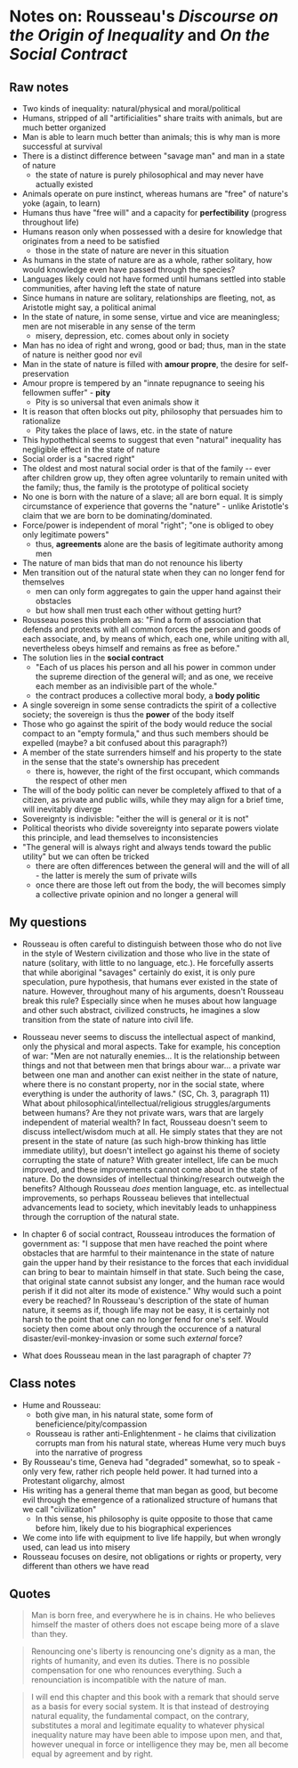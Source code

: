 Notes on: Rousseau's *Discourse on the Origin of Inequality* and *On the Social Contract*
========================================

## Raw notes ##

* Two kinds of inequality: natural/physical and moral/political
* Humans, stripped of all "artificialities" share traits with animals, but are much better organized
* Man is able to learn much better than animals; this is why man is more successful at survival
* There is a distinct difference between "savage man" and man in a state of nature
    * the state of nature is purely philosophical and may never have actually existed
* Animals operate on pure instinct, whereas humans are "free" of nature's yoke (again, to learn)
* Humans thus have "free will" and a capacity for **perfectibility** (progress throughout life)
* Humans reason only when possessed with a desire for knowledge that originates from a need to be satisfied
    * those in the state of nature are never in this situation
* As humans in the state of nature are as a whole, rather solitary, how would knowledge even have passed through the species?
* Languages likely could not have formed until humans settled into stable communities, after having left the state of nature
* Since humans in nature are solitary, relationships are fleeting, not, as Aristotle might say, a political animal
* In the state of nature, in some sense, virtue and vice are meaningless; men are not miserable in any sense of the term
    * misery, depression, etc. comes about only in society
* Man has no idea of right and wrong, good or bad; thus, man in the state of nature is neither good nor evil
* Man in the state of nature is filled with **amour propre**, the desire for self-preservation
* Amour propre is tempered by an "innate repugnance to seeing his fellowmen suffer" - **pity**
    * Pity is so universal that even animals show it
* It is reason that often blocks out pity, philosophy that persuades him to rationalize
    * Pity takes the place of laws, etc. in the state of nature
* This hypothethical seems to suggest that even "natural" inequality has negligible effect in the state of nature
* Social order is a "sacred right"
* The oldest and most natural social order is that of the family -- ever after children grow up, they often agree
    voluntarily to remain united with the family; thus, the family is the prototype of political society
* No one is born with the nature of a slave; all are born equal. It is simply circumstance of experience that governs
    the "nature" - unlike Aristotle's claim that we are born to be dominating/dominated.
* Force/power is independent of moral "right"; "one is obliged to obey only legitimate powers"
    * thus, **agreements** alone are the basis of legitimate authority among men
* The nature of man bids that man do not renounce his liberty
* Men transition out of the natural state when they can no longer fend for themselves
    * men can only form aggregates to gain the upper hand against their obstacles
    * but how shall men trust each other without getting hurt?
* Rousseau poses this problem as: "Find a form of association that defends and protexts with all common forces the person and goods of each associate,
    and, by means of which, each one, while uniting with all, nevertheless obeys himself and remains as free as before."
* The solution lies in the **social contract**
    * "Each of us places his person and all his power in common under the supreme direction of the general will;
        and as one, we receive each member as an indivisible part of the whole."
    * the contract produces a collective moral body, a **body politic**
* A single sovereign in some sense contradicts the spirit of a collective society; the sovereign is thus the **power** of the body itself
* Those who go against the spirit of the body would reduce the social compact to an "empty formula," and thus such members should
    be expelled (maybe? a bit confused about this paragraph?)
* A member of the state surrenders himself and his property to the state in the sense that the state's ownership has precedent
    * there is, however, the right of the first occupant, which commands the respect of other men
* The will of the body politic can never be completely affixed to that of a citizen, as private and public wills, while they may align
    for a brief time, will inevitably diverge
* Sovereignty is indivisble: "either the will is general or it is not"
* Political theorists who divide sovereignty into separate powers violate this principle, and lead themselves to inconsistencies
* "The general will is always right and always tends toward the public utility" but we can often be tricked
    * there are often differences between the general will and the will of all - the latter is merely the sum of private wills
    * once there are those left out from the body, the will becomes simply a collective private opinion and no longer a general will

## My questions ##

* Rousseau is often careful to distinguish between those who do not live in the style of Western civilization and those
    who live in the state of nature (solitary, with little to no language, etc.). He forcefully asserts that while aboriginal "savages"
    certainly do exist, it is only pure speculation, pure hypothesis, that humans ever existed in the state of nature. However, throughout 
    many of his arguments, doesn't Rousseau break this rule? Especially since when he muses about how language and other such abstract, civilized
    constructs, he imagines a slow transition from the state of nature into civil life.

* Rousseau never seems to discuss the intellectual aspect of mankind, only the physical and moral aspects. Take for example, his conception of war:
    "Men are not naturally enemies... It is the relationship between things and not that between men that brings abour war... a private war between one man
    and another can exist neither in the state of nature, where there is no constant property, nor in the social state, where everything is under the
    authority of laws." (SC, Ch. 3, paragraph 11) What about philosophical/intellectual/religious  struggles/arguments between humans? Are they not 
    private wars, wars that are largely independent of material wealth? In fact, Rousseau doesn't seem to discuss intellect/wisdom much at all.
    He simply states that they are not present in the state of nature (as such high-brow thinking has little immediate utility), but doesn't intellect
    go against his theme of society corrupting the state of nature? With greater intellect, life can be much improved, and these improvements
    cannot come about in the state of nature. Do the downsides of intellectual thinking/research outweigh the benefits? Although Rousseau
    *does* mention language, etc. as intellectual improvements, so perhaps Rousseau believes that intellectual advancements lead to society,
    which inevitably leads to unhappiness through the corruption of the natural state.

* In chapter 6 of social contract, Rousseau introduces the formation of government as: "I suppose that men have reached the point where obstacles
    that are harmful to their maintenance in the state of nature gain the upper hand by their resistance to the forces that each invididual
    can bring to bear to maintain himself in that state. Such being the case, that original state cannot subsist any longer, and the human race
    would perish if it did not alter its mode of existence." Why would such a point every be reached? In Rousseau's description of the state
    of human nature, it seems as if, though life may not be easy, it is certainly not harsh to the point that one can no longer fend for one's
    self. Would society then come about only through the occurence of a natural disaster/evil-monkey-invasion or some such *external* force?

* What does Rousseau mean in the last paragraph of chapter 7?

## Class notes ##

* Hume and Rousseau:
    * both give man, in his natural state, some form of beneficience/pity/compassion
    * Rousseau is rather anti-Enlightenment - he claims that civilization corrupts man from his natural state,
        whereas Hume very much buys into the narrative of progress
* By Rousseau's time, Geneva had "degraded" somewhat, so to speak - only very few, rather rich people held power. It had
    turned into a Protestant oligarchy, almost
* His writing has a general theme that man began as good, but become evil through the emergence of a rationalized structure of humans
    that we call "civilization"
    * In this sense, his philosophy is quite opposite to those that came before him, likely due to his biographical experiences
* We come into life with equipment to live life happily, but when wrongly used, can lead us into misery
* Rousseau focuses on desire, not obligations or rights or property, very different than others we have read


## Quotes ##

> Man is born free, and everywhere he is in chains. He who believes himself the master of others does not escape being more of a slave
than they.

> Renouncing one's liberty is renouncing one's dignity as a man, the rights of humanity, and even its duties. There is no possible compensation
for one who renounces everything. Such a renounciation is incompatible with the nature of man.

> I will end this chapter and this book with a remark that should serve as a basis for every social system. It is that instead of destroying
natural equality, the fundamental compact, on the contrary, substitutes a moral and legitimate equality to whatever physical inequality nature
may have been able to impose upon men, and that, however unequal in force or intelligence they may be, men all become equal by agreement
and by right.
